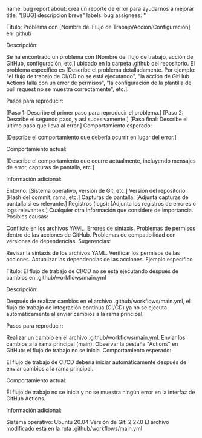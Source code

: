 name: bug report
about: crea un reporte de error para ayudarnos a mejorar
title: "[BUG] descripcion breve"
labels: bug
assignees: ''

Título: Problema con [Nombre del Flujo de Trabajo/Acción/Configuración] en .github

Descripción:

Se ha encontrado un problema con [Nombre del flujo de trabajo, acción de GitHub, configuración, etc.] ubicado en la carpeta .github del repositorio. El problema específico es [Describe el problema detalladamente. Por ejemplo: "el flujo de trabajo de CI/CD no se está ejecutando", "la acción de GitHub Actions falla con un error de permisos", "la configuración de la plantilla de pull request no se muestra correctamente", etc.].

Pasos para reproducir:

[Paso 1: Describe el primer paso para reproducir el problema.]
[Paso 2: Describe el segundo paso, y así sucesivamente.]
[Paso final: Describe el último paso que lleva al error.]
Comportamiento esperado:

[Describe el comportamiento que debería ocurrir en lugar del error.]

Comportamiento actual:

[Describe el comportamiento que ocurre actualmente, incluyendo mensajes de error, capturas de pantalla, etc.]

Información adicional:

Entorno: [Sistema operativo, versión de Git, etc.]
Versión del repositorio: [Hash del commit, rama, etc.]
Capturas de pantalla: [Adjunta capturas de pantalla si es relevante.]
Registros (logs): [Adjunta los registros de errores o logs relevantes.]
Cualquier otra información que considere de importancia.
Posibles causas:

Conflicto en los archivos YAML.
Errores de sintaxis.
Problemas de permisos dentro de las acciones de GitHub.
Problemas de compatibilidad con versiones de dependencias.
Sugerencias:

Revisar la sintaxis de los archivos YAML.
Verificar los permisos de las acciones.
Actualizar las dependencias de las acciones.
Ejemplo específico

Título: El flujo de trabajo de CI/CD no se está ejecutando después de cambios en .github/workflows/main.yml

Descripción:

Después de realizar cambios en el archivo .github/workflows/main.yml, el flujo de trabajo de integración continua (CI/CD) ya no se ejecuta automáticamente al enviar cambios a la rama principal.

Pasos para reproducir:

Realizar un cambio en el archivo .github/workflows/main.yml.
Enviar los cambios a la rama principal (main).
Observar la pestaña "Actions" en GitHub: el flujo de trabajo no se inicia.
Comportamiento esperado:

El flujo de trabajo de CI/CD debería iniciar automáticamente después de enviar cambios a la rama principal.

Comportamiento actual:

El flujo de trabajo no se inicia y no se muestra ningún error en la interfaz de GitHub Actions.

Información adicional:

Sistema operativo: Ubuntu 20.04
Versión de Git: 2.27.0
El archivo modificado está en la ruta .github/workflows/main.yml